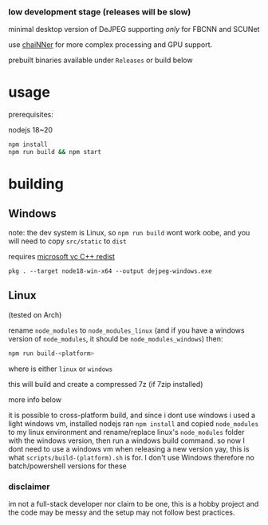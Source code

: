### low development stage (releases will be slow)

minimal desktop version of DeJPEG supporting *only* for FBCNN and SCUNet

use [chaiNNer](https://github.com/chaiNNer-org/chaiNNer) for more complex processing and GPU support.

prebuilt binaries available under `Releases` or build below

# usage
prerequisites:

nodejs 18~20

```bash
npm install
npm run build && npm start
```

# building

## Windows

note: the dev system is Linux, so `npm run build` wont work oobe, and you will need to copy `src/static` to `dist`

requires [microsoft vc C++ redist](https://learn.microsoft.com/en-us/cpp/windows/latest-supported-vc-redist?view=msvc-170#latest-microsoft-visual-c-redistributable-version)

`pkg . --target node18-win-x64 --output dejpeg-windows.exe`

## Linux

(tested on Arch)

rename `node_modules` to `node_modules_linux` (and if you have a windows version of `node_modules`, it should be `node_modules_windows`) then:

```bash
npm run build-<platform>
```

where <platform> is either `linux` or `windows`

this will build and create a compressed 7z (if 7zip installed)

more info below

it is possible to cross-platform build, and since i dont use windows i used a light windows vm, installed nodejs ran `npm install` and copied `node_modules` to my linux environment and rename/replace linux's `node_modules` folder with the windows version, then run a windows build command. so now I dont need to use a windows vm when releasing a new version yay, this is what `scripts/build-(platform).sh` is for. I don't use Windows therefore no batch/powershell versions for these

### disclaimer

im not a full-stack developer nor claim to be one, this is a hobby project and the code may be messy and the setup may not follow best practices.